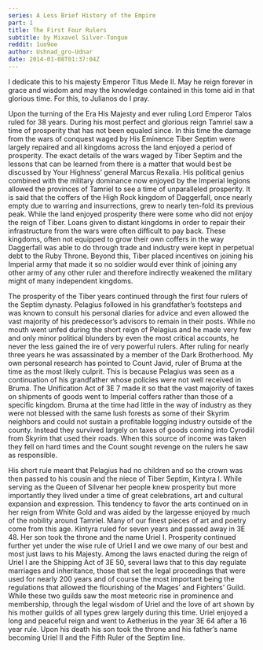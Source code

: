 ```yaml
---
series: A Less Brief History of the Empire
part: 1
title: The First Four Rulers
subtitle: by Mixavel Silver-Tongue
reddit: 1uo9oe
author: Ushnad_gro-Udnar
date: 2014-01-08T01:37:04Z
---
```


I dedicate this to his majesty Emperor Titus Mede II. May he reign forever in
grace and wisdom and may the knowledge contained in this tome aid in that
glorious time. For this, to Julianos do I pray.

Upon the turning of the Era His Majesty and ever ruling Lord Emperor Talos ruled
for 38 years. During his most perfect and glorious reign Tamriel saw a time of
prosperity that has not been equaled since. In this time the damage from the
wars of conquest waged by His Eminence Tiber Septim were largely repaired and
all kingdoms across the land enjoyed a period of prosperity. The exact details
of the wars waged by Tiber Septim and the lessons that can be learned from there
is a matter that would best be discussed by Your Highness’ general Marcus
Rexalia. His political genius combined with the military dominance now enjoyed
by the Imperial legions allowed the provinces of Tamriel to see a time of
unparalleled prosperity. It is said that the coffers of the High Rock kingdom of
Daggerfall, once nearly empty due to warring and insurrections, grew to nearly
ten-fold its previous peak. While the land enjoyed prosperity there were some
who did not enjoy the reign of Tiber. Loans given to distant kingdoms in order
to repair their infrastructure from the wars were often difficult to pay back.
These kingdoms, often not equipped to grow their own coffers in the way
Daggerfall was able to do through trade and industry were kept in perpetual debt
to the Ruby Throne. Beyond this, Tiber placed incentives on joining his Imperial
army that made it so no soldier would ever think of joining any other army of
any other ruler and therefore indirectly weakened the military might of many
independent kingdoms.

 The prosperity of the Tiber years continued through the first four rulers of
 the Septim dynasty. Pelagius followed in his grandfather’s footsteps and was
 known to consult his personal diaries for advice and even allowed the vast
 majority of his predecessor’s advisors to remain in their posts. While no mouth
 went unfed during the short reign of Pelagius and he made very few and only
 minor political blunders by even the most critical accounts, he never the less
 gained the ire of very powerful rulers. After ruling for nearly three years he
 was assassinated by a member of the Dark Brotherhood. My own personal research
 has pointed to Count Javid, ruler of Bruma at the time as the most likely
 culprit. This is because Pelagius was seen as a continuation of his grandfather
 whose policies were not well received in Bruma. The Unification Act of 3E 7
 made it so that the vast majority of taxes on shipments of goods went to
 Imperial coffers rather than those of a specific kingdom. Bruma at the time had
 little in the way of industry as they were not blessed with the same lush
 forests as some of their Skyrim neighbors and could not sustain a profitable
 logging industry outside of the county. Instead they survived largely on taxes
 of goods coming into Cyrodiil from Skyrim that used their roads. When this
 source of income was taken they fell on hard times and the Count sought revenge
 on the rulers he saw as responsible.

His short rule meant that Pelagius had no children and so the crown was then
passed to his cousin and the niece of Tiber Septim, Kintyra I. While serving as
the Queen of Silvenar her people knew prosperity but more importantly they lived
under a time of great celebrations, art and cultural expansion and expression.
This tendency to favor the arts continued on in her reign from White Gold and
was aided by the largesse enjoyed by much of the nobility around Tamriel. Many
of our finest pieces of art and poetry come from this age. Kintyra ruled for
seven years and passed away in 3E 48. Her son took the throne and the name Uriel
I. Prosperity continued further yet under the wise rule of Uriel I and we owe
many of our best and most just laws to his Majesty. Among the laws enacted
during the reign of Uriel I are the Shipping Act of 3E 50, several laws that to
this day regulate marriages and inheritance, those that set the legal
proceedings that were used for nearly 200 years and of course the most important
being the regulations that allowed the flourishing of the Mages’ and Fighters’
Guild. While these two guilds saw the most meteoric rise in prominence and
membership, through the legal wisdom of Uriel and the love of art shown by his
mother guilds of all types grew largely during this time. Uriel enjoyed a long
and peaceful reign and went to Aetherius in the year 3E 64 after a 16 year rule.
Upon his death his son took the throne and his father’s name becoming Uriel II
and the Fifth Ruler of the Septim line.
